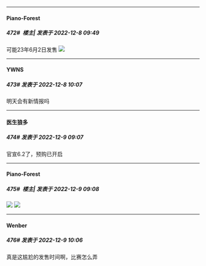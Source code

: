 

*****

####  Piano-Forest  
##### 472#         楼主| 发表于 2022-12-8 09:49

可能23年6月2日发售
<img src="https://p.sda1.dev/8/877c29ca5c74f3292a4b76fcd241d285/IMG_1354.jpg" referrerpolicy="no-referrer">



*****

####  YWNS  
##### 473#       发表于 2022-12-8 10:07

明天会有新情报吗



*****

####  医生狼多  
##### 474#       发表于 2022-12-9 09:07

官宣6.2了，预购已开启

*****

####  Piano-Forest  
##### 475#         楼主| 发表于 2022-12-9 09:08

<img src="https://p.sda1.dev/8/83a06d9178742f5552f223d9508d4d0b/20221209_090649.jpg" referrerpolicy="no-referrer">
<img src="https://p.sda1.dev/8/b1628eba270a3228ba4b656fd03f9658/20221209_090651.jpg" referrerpolicy="no-referrer">



*****

####  Wenber  
##### 476#       发表于 2022-12-9 10:06

真是这尴尬的发售时间啊，比赛怎么弄

